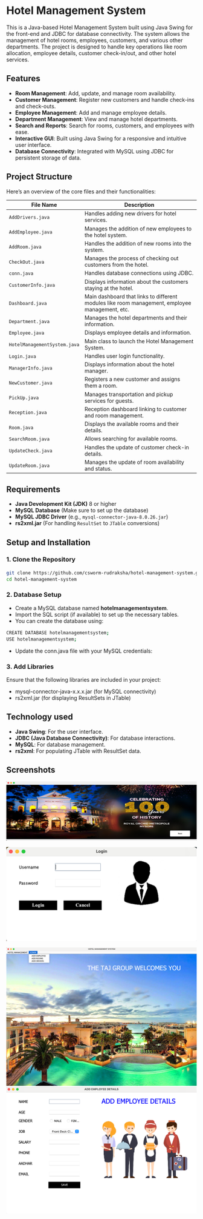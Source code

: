 
# Hotel Management System

This is a Java-based Hotel Management System built using Java Swing for the front-end and JDBC for database connectivity. The system allows the management of hotel rooms, employees, customers, and various other departments. The project is designed to handle key operations like room allocation, employee details, customer check-in/out, and other hotel services.

## Features

- **Room Management**: Add, update, and manage room availability.
- **Customer Management**: Register new customers and handle check-ins and check-outs.
- **Employee Management**: Add and manage employee details.
- **Department Management**: View and manage hotel departments.
- **Search and Reports**: Search for rooms, customers, and employees with ease.
- **Interactive GUI**: Built using Java Swing for a responsive and intuitive user interface.
- **Database Connectivity**: Integrated with MySQL using JDBC for persistent storage of data.
## Project Structure

Here’s an overview of the core files and their functionalities:

| File Name             | Description |
|-----------------------|-------------|
| `AddDrivers.java`      | Handles adding new drivers for hotel services. |
| `AddEmployee.java`     | Manages the addition of new employees to the hotel system. |
| `AddRoom.java`         | Handles the addition of new rooms into the system. |
| `CheckOut.java`        | Manages the process of checking out customers from the hotel. |
| `conn.java`            | Handles database connections using JDBC. |
| `CustomerInfo.java`    | Displays information about the customers staying at the hotel. |
| `Dashboard.java`       | Main dashboard that links to different modules like room management, employee management, etc. |
| `Department.java`      | Manages the hotel departments and their information. |
| `Employee.java`        | Displays employee details and information. |
| `HotelManagementSystem.java` | Main class to launch the Hotel Management System. |
| `Login.java`           | Handles user login functionality. |
| `ManagerInfo.java`     | Displays information about the hotel manager. |
| `NewCustomer.java`     | Registers a new customer and assigns them a room. |
| `PickUp.java`          | Manages transportation and pickup services for guests. |
| `Reception.java`       | Reception dashboard linking to customer and room management. |
| `Room.java`            | Displays the available rooms and their details. |
| `SearchRoom.java`      | Allows searching for available rooms. |
| `UpdateCheck.java`     | Handles the update of customer check-in details. |
| `UpdateRoom.java`      | Manages the update of room availability and status. |

## Requirements

- **Java Development Kit (JDK)** 8 or higher
- **MySQL Database** (Make sure to set up the database)
- **MySQL JDBC Driver** (e.g., `mysql-connector-java-8.0.26.jar`)
- **rs2xml.jar** (For handling `ResultSet` to `JTable` conversions)
## Setup and Installation
### 1. Clone the Repository
```bash
git clone https://github.com/csworm-rudraksha/hotel-management-system.git
cd hotel-management-system 
```
### 2. Database Setup
- Create a MySQL database named **hotelmanagementsystem**.
- Import the SQL script (if available) to set up the necessary tables.
- You can create the database using:
```bash 
CREATE DATABASE hotelmanagementsystem;
USE hotelmanagementsystem;
```
- Update the conn.java file with your MySQL credentials:

### 3. Add Libraries
Ensure that the following libraries are included in your project:

- mysql-connector-java-x.x.x.jar (for MySQL connectivity)
- rs2xml.jar (for displaying ResultSets in JTable)

## Technology used

- **Java Swing**: For the user interface.
- **JDBC (Java Database Connectivity)**: For database interactions.
- **MySQL**: For database management.
- **rs2xml**: For populating JTable with ResultSet data.

## Screenshots

![App Screenshot](photos/ss4.png)

![App Screenshot](photos/ss3.png)

![App Screenshot](photos/ss2.png)
![App Screenshot](photos/ss1.png)


